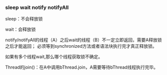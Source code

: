 ### sleep wait notify notifyAll

sleep：不会释放锁

wait：会释放锁

notify/notifyAll的线程（A）之后wait的线程（B）不一定立即返回，需要A释放锁之后才能返回；
必须等到synchronized方法或者语法块执行完才真正释放锁。

如果有多个线程wait,那么哪个线程获取锁不确定。

Thread的join()：在A中调用bThread.join，A需要等待bThread线程执行完毕。
